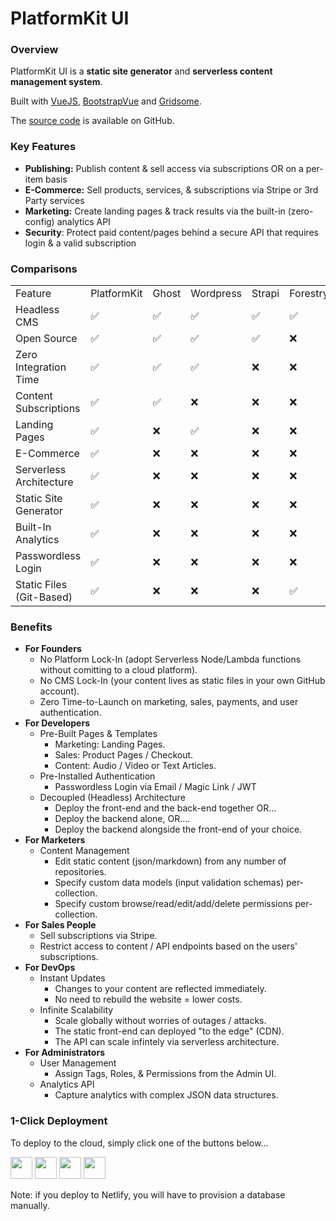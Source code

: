 # PlatformKit UI

### Overview

PlatformKit UI is a **static site generator**  and **serverless content management system**. 

Built with [VueJS](https://www.vuejs.org), [BootstrapVue](https://bootstrap-vue.org) and [Gridsome](https://www.gridsome.org).

The [source code](https://github.com/platform-kit/platformkit-ui) is available on GitHub.

### Key Features

- **Publishing:** Publish content & sell access via subscriptions OR on a per-item basis
- **E-Commerce:** Sell products, services, & subscriptions via Stripe or 3rd Party services
- **Marketing:** Create landing pages & track results via the built-in (zero-config) analytics API
- **Security**: Protect paid content/pages behind a secure API that requires login & a valid subscription

### Comparisons


<table>
  <tr>
    <td>Feature</td>
    <td>PlatformKit</td>
    <td>Ghost</td>
    <td>Wordpress</td>
    <td>Strapi</td>
    <td>Forestry</td>
    <td>Contentful</td>
  </tr>
  <tr>
    <td colspan="1">Headless CMS</td>
    <td colspan="1">✅</td>
    <td colspan="1">✅</td>
    <td colspan="1">✅</td>
    <td colspan="1">✅</td>
    <td colspan="1">✅</td>
    <td colspan="1">✅</td>
  </tr>
  <tr>
    <td colspan="1">Open Source</td>
    <td colspan="1">✅</td>
    <td colspan="1">✅</td>
    <td colspan="1">✅</td>
    <td colspan="1">✅</td>
    <td colspan="1">❌</td>
    <td colspan="1">❌</td>
  </tr>
  <tr>
    <td colspan="1">Zero Integration Time</td>
    <td colspan="1">✅</td>
    <td colspan="1">✅</td>
    <td colspan="1">✅</td>
    <td colspan="1">❌</td>
    <td colspan="1">❌</td>
    <td colspan="1">❌</td>
  </tr>
  <tr>
    <td colspan="1">Content Subscriptions</td>
    <td colspan="1">✅</td>
    <td colspan="1">✅</td>
    <td colspan="1">❌</td>
    <td colspan="1">❌</td>
    <td colspan="1">❌</td>
    <td colspan="1">❌</td>
  </tr>
  <tr>
    <td colspan="1">Landing Pages</td>
    <td colspan="1">✅</td>
    <td colspan="1">❌</td>
    <td colspan="1">✅</td>
    <td colspan="1">❌</td>
    <td colspan="1">❌</td>
    <td colspan="1">❌</td>
  </tr>
  <tr>
    <td colspan="1">E-Commerce</td>
    <td colspan="1">✅</td>
    <td colspan="1">❌</td>
    <td colspan="1">❌</td>
    <td colspan="1">❌</td>
    <td colspan="1">❌</td>
    <td colspan="1">❌</td>
  </tr>
  <tr>
    <td colspan="1">Serverless Architecture</td>
    <td colspan="1">✅</td>
    <td colspan="1">❌</td>
    <td colspan="1">❌</td>
    <td colspan="1">❌</td>
    <td colspan="1">❌</td>
    <td colspan="1">❌</td>
  </tr>
  <tr>
    <td colspan="1">Static Site Generator</td>
    <td colspan="1">✅</td>
    <td colspan="1">❌</td>
    <td colspan="1">❌</td>
    <td colspan="1">❌</td>
    <td colspan="1">❌</td>
    <td colspan="1">❌</td>
  </tr>
  <tr>
    <td colspan="1">Built-In Analytics</td>
    <td colspan="1">✅</td>
    <td colspan="1">❌</td>
    <td colspan="1">❌</td>
    <td colspan="1">❌</td>
    <td colspan="1">❌</td>
    <td colspan="1">❌</td>
  </tr>
  <tr>
    <td colspan="1">Passwordless Login</td>
    <td colspan="1">✅</td>
    <td colspan="1">❌</td>
    <td colspan="1">❌</td>
    <td colspan="1">❌</td>
    <td colspan="1">❌</td>
    <td colspan="1">❌</td>
  </tr>
  <tr>
    <td colspan="1">Static Files (Git-Based)</td>
    <td colspan="1">✅</td>
    <td colspan="1">❌</td>
    <td colspan="1">❌</td>
    <td colspan="1">❌</td>
    <td colspan="1">✅</td>
    <td colspan="1">❌</td>
  </tr>
</table>

### Benefits
- **For Founders**
  - No Platform Lock-In (adopt Serverless Node/Lambda functions without comitting to a cloud platform).
  - No CMS Lock-In (your content lives as static files in your own GitHub account).
  - Zero Time-to-Launch on marketing, sales, payments, and user authentication. 
- **For Developers**
  - Pre-Built Pages & Templates
    - Marketing: Landing Pages.
    - Sales: Product Pages / Checkout.
    - Content: Audio / Video or Text Articles.
  - Pre-Installed Authentication
    - Passwordless Login via Email / Magic Link / JWT    
  - Decoupled (Headless) Architecture
    - Deploy the front-end and the back-end together OR...
    - Deploy the backend alone, OR....
    - Deploy the backend alongside the front-end of your choice.
- **For Marketers**
  - Content Management
    - Edit static content (json/markdown) from any number of repositories.
    - Specify custom data models (input validation schemas) per-collection.
    - Specify custom browse/read/edit/add/delete permissions per-collection.
- **For Sales People**
  - Sell subscriptions via Stripe.
  - Restrict access to content / API endpoints based on the users' subscriptions.
- **For DevOps**
  - Instant Updates
    - Changes to your content are reflected immediately.
    - No need to rebuild the website = lower costs.
  - Infinite Scalability
    - Scale globally without worries of outages / attacks.
    - The static front-end can deployed "to the edge" (CDN).
    - The API can scale infintely via serverless architecture.
- **For Administrators**
  - User Management
    - Assign Tags, Roles, & Permissions from the Admin UI. 
  - Analytics API
    - Capture analytics with complex JSON data structures.

### 1-Click Deployment

To deploy to the cloud, simply click one of the buttons below...

<a href="https://heroku.com/deploy?template=https://github.com/platform-kit/platformkit-ui" target="_blank"><img src="https://www.herokucdn.com/deploy/button.svg" height="35"></a> <a href="https://render.com/deploy?repo=https://github.com/platform-kit/platformkit-api" target="_blank"><img src="https://render.com/images/deploy-to-render-button.svg" height="35"></a> <a href="https://cloud.digitalocean.com/apps/new?repo=https://github.com/platform-kit/platformkit-api/tree/main" target="_blank"><img src="https://www.deploytodo.com/do-btn-blue.svg" height="35"></a> <a href="https://app.netlify.com/start/deploy?repository=https://github.com/platform-kit/platformkit-ui" target="_blank"><img height="35" src="https://www.netlify.com/img/deploy/button.svg"></a> 

Note: if you deploy to Netlify, you will have to provision a database manually.



